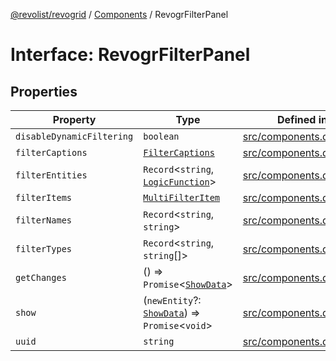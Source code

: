 [@revolist/revogrid](README.md) / [Components](Namespace.Components.md) / RevogrFilterPanel

# Interface: RevogrFilterPanel

## Properties

| Property | Type | Defined in |
| ------ | ------ | ------ |
| `disableDynamicFiltering` | `boolean` | [src/components.d.ts:390](https://github.com/revolist/revogrid/blob/69db770b4dd0e83354c8d987e03567beaf944291/src/components.d.ts#L390) |
| `filterCaptions` | [`FilterCaptions`](TypeAlias.FilterCaptions.md) | [src/components.d.ts:391](https://github.com/revolist/revogrid/blob/69db770b4dd0e83354c8d987e03567beaf944291/src/components.d.ts#L391) |
| `filterEntities` | `Record`\<`string`, [`LogicFunction`](TypeAlias.LogicFunction.md)\> | [src/components.d.ts:392](https://github.com/revolist/revogrid/blob/69db770b4dd0e83354c8d987e03567beaf944291/src/components.d.ts#L392) |
| `filterItems` | [`MultiFilterItem`](TypeAlias.MultiFilterItem.md) | [src/components.d.ts:393](https://github.com/revolist/revogrid/blob/69db770b4dd0e83354c8d987e03567beaf944291/src/components.d.ts#L393) |
| `filterNames` | `Record`\<`string`, `string`\> | [src/components.d.ts:394](https://github.com/revolist/revogrid/blob/69db770b4dd0e83354c8d987e03567beaf944291/src/components.d.ts#L394) |
| `filterTypes` | `Record`\<`string`, `string`[]\> | [src/components.d.ts:395](https://github.com/revolist/revogrid/blob/69db770b4dd0e83354c8d987e03567beaf944291/src/components.d.ts#L395) |
| `getChanges` | () => `Promise`\<[`ShowData`](TypeAlias.ShowData.md)\> | [src/components.d.ts:396](https://github.com/revolist/revogrid/blob/69db770b4dd0e83354c8d987e03567beaf944291/src/components.d.ts#L396) |
| `show` | (`newEntity`?: [`ShowData`](TypeAlias.ShowData.md)) => `Promise`\<`void`\> | [src/components.d.ts:397](https://github.com/revolist/revogrid/blob/69db770b4dd0e83354c8d987e03567beaf944291/src/components.d.ts#L397) |
| `uuid` | `string` | [src/components.d.ts:398](https://github.com/revolist/revogrid/blob/69db770b4dd0e83354c8d987e03567beaf944291/src/components.d.ts#L398) |

